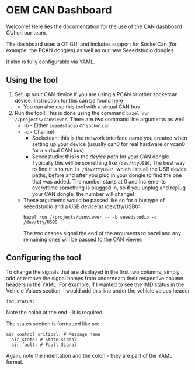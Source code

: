 # OEM CAN Dashboard

Welcome! Here lies the documentation for the use of the CAN dashboard GUI on our team.

The dashboard uses a QT GUI and includes support for SocketCan (for example, the PCAN dongles) as well as our new Seeedstudio dongles.

It also is fully configurable via YAML.

## Using the tool
1. Set up your CAN device if you are using a PCAN or other socketcan device. Instruction for this can be found [here](https://docs.olinelectricmotorsports.com/doc/how-to-use-can-HYcXsHAf2g)
    - You can also use this tool with a virtual CAN bus
2. Run the tool! This is done using the command `bazel run //projects/canviewer`. There are two command line arguments as well
    - `-b` - Either `seeedstudio` or `socketcan` 
    - `-c` - Channel
        - Socketcan: this is the network interface name you created when setting up your device (usually can0 for real hardware or vcan0 for a virtual CAN bus)
        - Seeedstudio: this is the _device path_ for your CAN dongle. Typically this will be something like `/dev/ttyUSB0`. The best way to find it is to run `ls /dev/ttyUSB*`, which lists all the USB device paths, before and after you plug in your dongle to find the one that was added. The number starts at 0 and increments everyttime something is plugged in, so if you unplug and replug your CAN dongle, the number will change!
    - These arguments would be passed like so for a bustype of seeedstudio and a USB device at /dev/tty/USB0: 
        ```
        bazel run //projects/canviewer -- -b seeedstudio -c /dev/tty/USB0
        ```
        The two dashes signal the end of the arguments to bazel and any remaining ones will be passed to the CAN viewer.
    
## Configuring the tool

To change the signals that are displayed in the first two columns, simply add or remove the signal names from underneath their respective column headers in the YAML. For example, if I wanted to see the IMD status in the Vehicle Values section, I would add this line under the vehicle values header
```
imd_status:
```
Note the colon at the end - it is required.

The states section is formatted like so:
```
air_control_critical: # Message name
  air_state: # State signal
  air_fault: # Fault Signal
```
Again, note the indentation and the colon - they are part of the YAML format.
